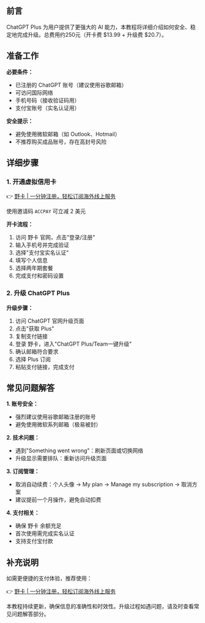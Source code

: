 ## 前言

ChatGPT Plus 为用户提供了更强大的 AI 能力，本教程将详细介绍如何安全、稳定地完成升级。总费用约250元（开卡费 $13.99 + 升级费 $20.7）。

## 准备工作

**必要条件：**
- 已注册的 ChatGPT 账号（建议使用谷歌邮箱）
- 可访问国际网络
- 手机号码（接收验证码用）
- 支付宝账号（实名认证用）

**安全提示：**
- 避免使用微软邮箱（如 Outlook、Hotmail）
- 不推荐购买成品账号，存在高封号风险

## 详细步骤

### 1. 开通虚拟信用卡

👉 [野卡 | 一分钟注册，轻松订阅海外线上服务](https://bit.ly/bewildcard)

使用邀请码 `ACCPAY` 可立减 2 美元

**开卡流程：**
1. 访问 野卡 官网，点击"登录/注册"
2. 输入手机号并完成验证
3. 选择"支付宝实名认证"
4. 填写个人信息
5. 选择两年期套餐
6. 完成支付和密码设置

### 2. 升级 ChatGPT Plus

**升级步骤：**
1. 访问 ChatGPT 官网升级页面
2. 点击"获取 Plus"
3. 复制支付链接
4. 登录 野卡，进入"ChatGPT Plus/Team一键升级"
5. 确认邮箱符合要求
6. 选择 Plus 订阅
7. 粘贴支付链接，完成支付

## 常见问题解答

**1. 账号安全：**
- 强烈建议使用谷歌邮箱注册的账号
- 避免使用微软系列邮箱（极易被封）

**2. 技术问题：**
- 遇到"Something went wrong"：刷新页面或切换网络
- 升级显示需要排队：重新访问升级页面

**3. 订阅管理：**
- 取消自动续费：个人头像 → My plan → Manage my subscription → 取消方案
- 建议提前一个月操作，避免自动扣费

**4. 支付相关：**
- 确保 野卡 余额充足
- 首次使用需完成实名认证
- 支持支付宝付款

## 补充说明

如需更便捷的支付体验，推荐使用：

👉 [野卡 | 一分钟注册，轻松订阅海外线上服务](https://bit.ly/bewildcard)

本教程持续更新，确保信息的准确性和时效性。升级过程如遇问题，请及时查看常见问题解答部分。